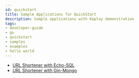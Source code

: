 ```yaml
---
id: quickstart
title: Sample Applications for QuickStart
description: Sample applications with Keploy demonstration
tags:
- developer-guide
- go
- quickstart
- samples
- examples
- hello world
---
```


- [URL Shortener with Echo-SQL](/docs/go/quickstart/run-your-first-app-tutorial)
- [URL Shortener with Gin-Mongo](/docs/go/quickstart/gin-mongo-quickstart) 

